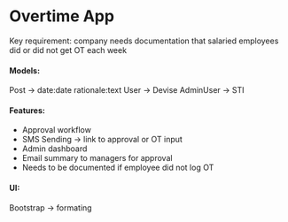 # Overtime App

Key requirement: company needs documentation that salaried employees did or did not get OT each week

#### Models:
Post -> date:date rationale:text
User -> Devise
AdminUser -> STI

#### Features:
- Approval workflow
- SMS Sending -> link to approval or OT input
- Admin dashboard
- Email summary to managers for approval
- Needs to be documented if employee did not log OT

#### UI:
Bootstrap -> formating